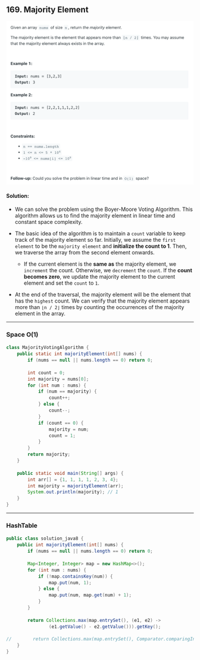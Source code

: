 ## 169. Majority Element
![](img/2023-03-23-11-27-04.png)

#### Solution:
- We can solve the problem using the Boyer-Moore Voting Algorithm. 
  This algorithm allows us to find the majority element in linear time and constant space complexity.

- The basic idea of the algorithm is to maintain a `count` variable to keep track of the majority element so far. 
  Initially, we assume the `first element` to be the `majority element` and **initialize the count to 1**. 
  Then, we traverse the array from the second element onwards. 
  - If the current element is the **same as** the majority element, we `increment` the count. 
    Otherwise, we `decrement` the `count`. If the **count becomes zero**, we update the majority element to the current 
    element and set the `count` to `1`.

- At the end of the traversal, the majority element will be the element that has the `highest` count. We can verify that 
  the majority element appears more than `⌊n / 2⌋` times by counting the occurrences of the majority element in the 
  array.

---
### Space O(1)

```java
class MajorityVotingAlgorithm {
    public static int majorityElement(int[] nums) {
        if (nums == null || nums.length == 0) return 0;

        int count = 0;
        int majority = nums[0];
        for (int num : nums) {
            if (num == majority) {
                count++;
            } else {
                count--;
            }
            if (count == 0) {
                majority = num;
                count = 1;
            }
        }
        return majority;
    }

    public static void main(String[] args) {
        int arr[] = {1, 1, 1, 1, 2, 3, 4};
        int majority = majorityElement(arr);
        System.out.println(majority); // 1
    }
}
```
---
### HashTable

```java
public class solution_java8 {
    public int majorityElement(int[] nums) {
        if (nums == null || nums.length == 0) return 0;

        Map<Integer, Integer> map = new HashMap<>();
        for (int num : nums) {
            if (!map.containsKey(num)) {
                map.put(num, 1);
            } else {
                map.put(num, map.get(num) + 1);
            }
        }

        return Collections.max(map.entrySet(), (e1, e2) ->
                (e1.getValue() - e2.getValue())).getKey();

//        return Collections.max(map.entrySet(), Comparator.comparingInt(Map.Entry::getValue)).getKey();
    }
}
```

